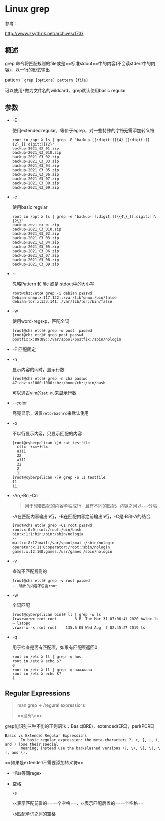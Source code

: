# Linux grep

参考：

http://www.zsythink.net/archives/1733

## 概述

grep 命令将匹配规则的file或是==标准stdout==中的内容(不会读stderr中的内容)，以一行的形式输出

pattern：`grep [options] pattern [file]`

可以使用`*`做为文件名的wildcard，grep默认使用basic regular

## 参数

- -E

  使用extended regular，等价于egrep，对一些特殊的字符无需添加转义符

  ```
  root in /opt λ ls | grep -E "backup-[[:digit:]]{4}_[[:digit:]]{2}_[[:digit:]]{2}"
  backup-2021_03_01.zip
  backup-2021_03_010.zip
  backup-2021_03_02.zip
  backup-2021_03_03.zip
  backup-2021_03_04.zip
  backup-2021_03_05.zip
  backup-2021_03_06.zip
  backup-2021_03_07.zip
  backup-2021_03_08.zip
  backup-2021_03_09.zip
  ```

- -e

  使用basic regular

  ```
  root in /opt λ ls | grep -e "backup-[[:digit:]]\{4\}_[[:digit:]]\{2\}"
  backup-2021_03_01.zip
  backup-2021_03_010.zip
  backup-2021_03_02.zip
  backup-2021_03_03.zip
  backup-2021_03_04.zip
  backup-2021_03_05.zip
  backup-2021_03_06.zip
  backup-2021_03_07.zip
  backup-2021_03_08.zip
  backup-2021_03_09.zip
  ```

- -i

  忽略Pattern 和 file 或是 stdout中的大小写

  ```
  root@chz:/etc# grep -i debian passwd
  Debian-snmp:x:117:122::/var/lib/snmp:/bin/false
  debian-tor:x:133:141::/var/lib/tor:/bin/false
  ```

- -w

  使用word-regexp，匹配全词

  ```
  [root@chz etc]# grep -w post  passwd
  [root@chz etc]# grep post passwd
  postfix:x:89:89::/var/spool/postfix:/sbin/nologin
  ```

- -F 匹配固定

- -n

  显示内容的同时，显示行数

  ```
  [root@chz etc]# grep -n chz passwd
  47:chz:x:1000:1000:chz:/home/chz:/bin/bash
  ```

  可以通古vim的`set nu`来显示行数

- --color

  高亮显示，设置`/etc/bashrc`来默认使用

- -o

  不以行显示内容，只显示匹配的内容

  ```
  [root@cyberpelican \]# cat testfile 
    File: testfile
    a111
    22
    a111
    22
    2
    1
  [root@cyberpelican \]# grep -o 11 testfile 
  11
  11
  ```

- -An,-Bn,-Cn

  > 用于想要匹配的内容单独成行，且有不同的匹配。内容之间以`---`分隔

  -A在匹配内容输出n行，-B在匹配内容之前输出n行，-C是-B和-A的结合

  ```
  [root@chz etc]# grep -C1 root passwd
  root:x:0:0:root:/root:/bin/bash
  bin:x:1:1:bin:/bin:/sbin/nologin
  --
  mail:x:8:12:mail:/var/spool/mail:/sbin/nologin
  operator:x:11:0:operator:/root:/sbin/nologin
  games:x:12:100:games:/usr/games:/sbin/nologin
  ```

- -v

  查询不匹配规则的

  ```
  [root@chz etc]# grep -v root passwd
  ...输出的内容不包含root
  ```

- -w

  全词匹配

  ```
  [root@cyberpelican bin]# ll | grep -w ls
  lrwxrwxrwx root root        6 B  Tue Mar 31 07:06:41 2020 hwloc-ls ⇒ lstopo
  .rwxr-xr-x root root    135.6 KB Wed Aug  7 02:45:27 2019 ls
  ```
  
- -q

  用于检查是否有匹配项，如果有匹配项返回0

  ```
  root in /etc λ ll | grep -q host 
  root in /etc λ echo $?
  0
  root in /etc λ ll | grep -q aaaaaaaa
  root in /etc λ echo $?
  1
  ```

## Regular Expressions

> man grep -> /regural expressions
>
> ==没有`\d`==

grep能识别三种不能的正则语法：Basic(BRE)，extended(ERE)，perl(PCRE)

```
Basic vs Extended Regular Expressions
       In basic regular expressions the meta-characters ?, +, {, |, (, and ) lose their special
       meaning; instead use the backslashed versions \?, \+, \{, \|, \(, and \).
```

==如果是extended不需要添加转义符==

- `^`和`$`等同regex

- 空格

  `\s`

  `\<`表示匹配前置的==一个空格==，`\>`表示匹配后置的==一个空格==
  
  `\b`匹配单词之间的空格

